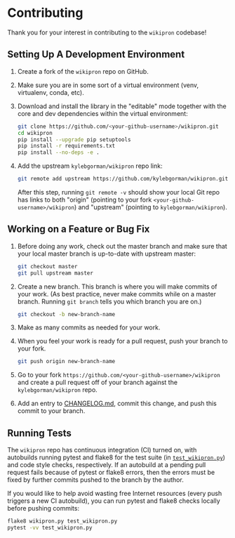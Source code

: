 # Contributing

Thank you for your interest in contributing to the `wikipron` codebase!

## Setting Up A Development Environment

1. Create a fork of the `wikipron` repo on GitHub.
2. Make sure you are in some sort of a virtual environment
   (venv, virtualenv, conda, etc).
3. Download and install the library in the "editable" mode
   together with the core and dev dependencies within the virtual environment:

    ```bash
    git clone https://github.com/<your-github-username>/wikipron.git
    cd wikipron
    pip install --upgrade pip setuptools
    pip install -r requirements.txt
    pip install --no-deps -e .
    ```
   
4. Add the upstream `kylebgorman/wikipron` repo link:
   
   ```bash
   git remote add upstream https://github.com/kylebgorman/wikipron.git
   ```
   
   After this step, running `git remote -v` should show your local Git repo
   has links to both "origin" (pointing to your fork `<your-github-username>/wikipron`)
   and "upstream" (pointing to `kylebgorman/wikipron`).

## Working on a Feature or Bug Fix

1. Before doing any work, check out the master branch and
   make sure that your local master branch is up-to-date with upstream master:
   
   ```bash
   git checkout master
   git pull upstream master
   ``` 
   
2. Create a new branch. This branch is where you will make commits of your work.
   (As best practice, never make commits while on a master branch.
   Running `git branch` tells you which branch you are on.)
   
   ```bash
   git checkout -b new-branch-name
   ```
   
3. Make as many commits as needed for your work.
4. When you feel your work is ready for a pull request,
   push your branch to your fork.

   ```bash
   git push origin new-branch-name
   ```
5. Go to your fork `https://github.com/<your-github-username>/wikipron` and
   create a pull request off of your branch against the `kylebgorman/wikipron` repo.

6. Add an entry to [CHANGELOG.md](CHANGELOG.md), commit this change,
   and push this commit to your branch.

## Running Tests

The `wikipron` repo has continuous integration (CI) turned on,
with autobuilds running pytest and flake8 for the test suite
(in [`test_wikipron.py`](test_wikipron.py)) and code style checks, respectively.
If an autobuild at a pending pull request fails because of pytest or flake8
errors, then the errors must be fixed by further commits pushed to the branch
by the author.

If you would like to help avoid wasting free Internet resources
(every push triggers a new CI autobuild),
you can run pytest and flake8 checks locally before pushing commits:

```bash
flake8 wikipron.py test_wikipron.py
pytest -vv test_wikipron.py
```
